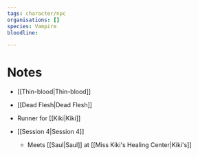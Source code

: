 ```yaml
---
tags: character/npc
organisations: []
species: Vampire
bloodline: 

---
```

# Notes
- [[Thin-blood|Thin-blood]]
- [[Dead Flesh|Dead Flesh]]
- Runner for [[Kiki|Kiki]]

- [[Session 4|Session 4]]
	- Meets [[Saul|Saul]] at [[Miss Kiki's Healing Center|Kiki's]]

